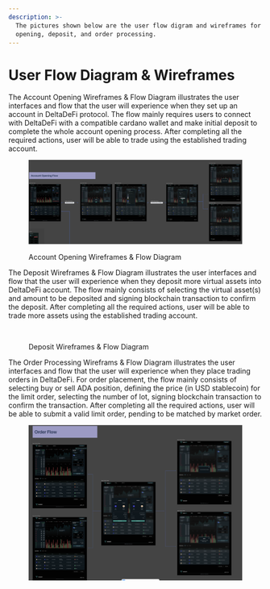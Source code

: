 ```yaml
---
description: >-
  The pictures shown below are the user flow digram and wireframes for account
  opening, deposit, and order processing.
---
```


# User Flow Diagram & Wireframes

The Account Opening Wireframes & Flow Diagram illustrates the user interfaces and flow that the user will experience when they set up an account in DeltaDeFi protocol. The flow mainly requires users to connect with DeltaDeFi with a compatible cardano wallet and make initial deposit to complete the whole account opening process. After completing all the required actions, user will be able to trade using the established trading account.

<figure><img src="../../.gitbook/assets/Account Opening Wireframes &#x26; Flow.png" alt=""><figcaption><p>Account Opening Wireframes &#x26; Flow Diagram</p></figcaption></figure>

The Deposit Wireframes & Flow Diagram illustrates the user interfaces and flow that the user will experience when they deposit more virtual assets into DeltaDeFi account. The flow mainly consists of selecting the virtual asset(s) and amount to be deposited and signing blockchain transaction to confirm the deposit. After completing all the required actions, user will be able to trade more assets using the established trading account.

<figure><img src="../../.gitbook/assets/Deposit Wireframes &#x26; Flow.png" alt=""><figcaption><p>Deposit Wireframes &#x26; Flow Diagram</p></figcaption></figure>

The Order Processing Wireframs & Flow Diagram illustrates the user interfaces and flow that the user will experience when they place trading orders in DeltaDeFi. For order placement, the flow mainly consists of selecting buy or sell ADA position, defining the price (in USD stablecoin) for the limit order, selecting the number of lot, signing blockchain transaction to confirm the transaction. After completing all the required actions, user will be able to submit a valid limit order, pending to be matched by market order.&#x20;

<figure><img src="../../.gitbook/assets/Order Processing Wireframes &#x26; Flow.png" alt=""><figcaption></figcaption></figure>
